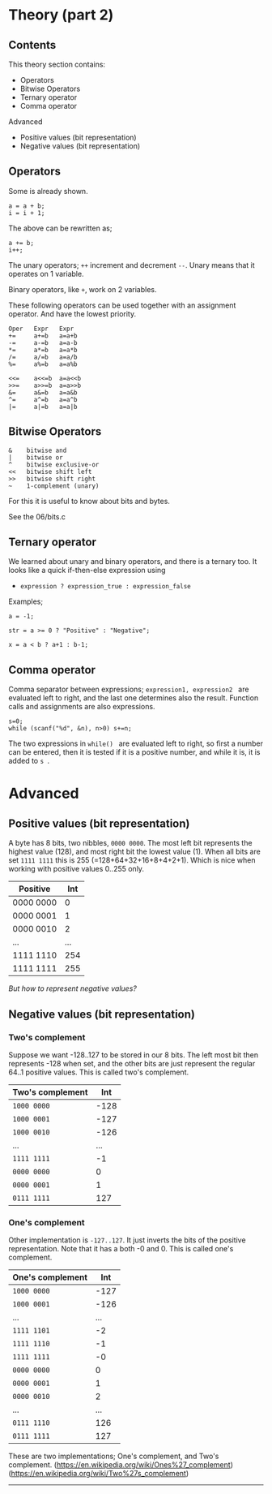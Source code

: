 # Theory (part 2)

## Contents

This theory section contains:
- Operators
- Bitwise Operators
- Ternary operator
- Comma operator

Advanced
- Positive values (bit representation)
- Negative values (bit representation)


## Operators

Some is already shown.
```
a = a + b;
i = i + 1;
```
The above can be rewritten as;
```
a += b;
i++;
```
The unary operators;  `++` increment and decrement  `--`.
Unary means that it operates on 1 variable.

Binary operators, like `+`, work on 2 variables.


These following operators can be used together with an assignment operator.
And have the lowest priority.
```
Oper   Expr   Expr      
+=     a+=b   a=a+b
-=     a-=b   a=a-b
*=     a*=b   a=a*b
/=     a/=b   a=a/b
%=     a%=b   a=a%b

<<=    a<<=b  a=a<<b
>>=    a>>=b  a=a>>b
&=     a&=b   a=a&b
^=     a^=b   a=a^b
|=     a|=b   a=a|b
```

## Bitwise Operators

```
&    bitwise and
|    bitwise or
^    bitwise exclusive-or
<<   bitwise shift left
>>   bitwise shift right
~    1-complement (unary)
```

For this it is useful to know about bits and bytes.

See the 06/bits.c


## Ternary operator
We learned about unary and binary operators, and there is a ternary too.
It looks like a quick if-then-else expression using
* `expression ? expression_true : expression_false`

Examples;
```
a = -1;

str = a >= 0 ? "Positive" : "Negative";

x = a < b ? a+1 : b-1;
```

## Comma operator
Comma separator between expressions;
 ` expression1, expression2  `
are evaluated left to right, and the last one determines also the result. Function calls and assignments are also expressions.

```
s=0;
while (scanf("%d", &n), n>0) s+=n;
```

The two expressions in  `while() ` are evaluated left to right, so first a number can be entered, then it is tested if it is a positive number, and while it is, it is added to  `s `.



# Advanced

## Positive values (bit representation)

A byte has 8 bits, two nibbles, `0000 0000`. The most left bit represents the
highest value (128), and most right bit the lowest value (1). When all bits are
set `1111 1111` this is 255 (=128+64+32+16+8+4+2+1). Which is nice when working
with positive values 0..255 only.

Positive  | Int
---       | ---
0000 0000 | 0
0000 0001 | 1
0000 0010 | 2
...       | ...
1111 1110 | 254
1111 1111 | 255

_But how to represent negative values?_


## Negative values (bit representation)

### Two's complement

Suppose we want -128..127 to be stored in our 8 bits. The left most bit then
represents -128 when set, and the other bits are just represent the regular
64..1 positive values. This is called two's complement.

Two's complement | Int
---              | ---
`1000 0000` | -128
`1000 0001` | -127
`1000 0010` | -126
...       | ...
`1111 1111` |  -1
`0000 0000` |  0
`0000 0001` |  1
`0111 1111` |  127


### One's complement

Other implementation is `-127..127`. It just inverts the bits of the positive
representation. Note that it has a both -0 and 0. This is called one's complement.


One's complement | Int
---              | ---
`1000 0000` | -127
`1000 0001` | -126
...       | ...
`1111 1101` | -2
`1111 1110` | -1
`1111 1111` | -0
`0000 0000` | 0
`0000 0001` | 1
`0000 0010` | 2
...       | ...
`0111 1110` | 126
`0111 1111` | 127

These are two implementations; One's complement, and Two's complement.
(https://en.wikipedia.org/wiki/Ones%27_complement)
(https://en.wikipedia.org/wiki/Two%27s_complement)


---
